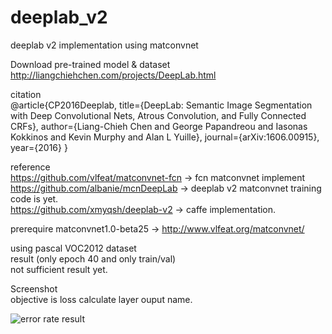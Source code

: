 # deeplab_v2
deeplab v2 implementation using matconvnet


Download pre-trained model & dataset  
http://liangchiehchen.com/projects/DeepLab.html

citation  
@article{CP2016Deeplab,
  title={DeepLab: Semantic Image Segmentation with Deep Convolutional Nets, Atrous Convolution, and Fully Connected CRFs},
  author={Liang-Chieh Chen and George Papandreou and Iasonas Kokkinos and Kevin Murphy and Alan L Yuille},
  journal={arXiv:1606.00915},
  year={2016}
}

reference  
https://github.com/vlfeat/matconvnet-fcn -> fcn matconvnet implement  
https://github.com/albanie/mcnDeepLab -> deeplab v2 matconvnet training code is yet.  
https://github.com/xmyqsh/deeplab-v2 -> caffe implementation.  

prerequire
matconvnet1.0-beta25 -> http://www.vlfeat.org/matconvnet/  


using pascal VOC2012 dataset  
result (only epoch 40 and only train/val)   
not sufficient result yet.  
  
Screenshot  
objective is loss calculate layer ouput name.  

![error rate result](https://user-images.githubusercontent.com/30647846/39246752-7184852a-48d2-11e8-8f37-02af37451051.png)

